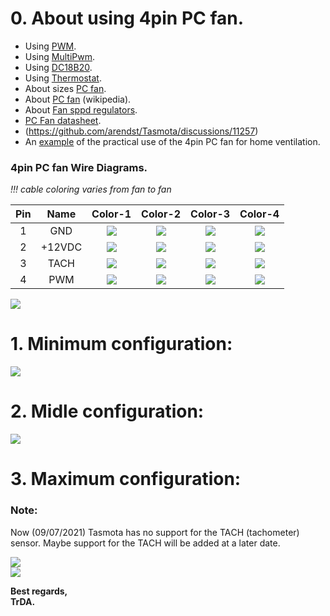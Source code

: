 # 0. About using 4pin PC fan.

- Using [PWM](https://tasmota.github.io/docs/Commands/#pwm).
- Using [MultiPwm](https://tasmota.github.io/docs/Commands/#setoption68).
- Using [DC18B20](https://tasmota.github.io/docs/DS18x20/).  
- Using [Thermostat](https://tasmota.github.io/docs/Thermostat/).
- About sizes [PC fan](https://digitalworld839.com/computer-case-fan-sizes/).  
- About [PC fan](https://en.wikipedia.org/wiki/Computer_fan) (wikipedia).  
- About [Fan sppd regulators](https://www.maximintegrated.com/en/design/technical-documents/tutorials/1/1784.html).
- [PC Fan datasheet](https://noctua.at/pub/media/wysiwyg/Noctua_PWM_specifications_white_paper.pdf).
- (https://github.com/arendst/Tasmota/discussions/11257)
- An [example](https://www.thingiverse.com/thing:4163250) of the practical use of the 4pin PC fan for home ventilation.   

### 4pin PC fan Wire Diagrams.     
*!!! cable coloring varies from fan to fan*   

Pin|Name|Color-1|Color-2|Color-3|Color-4|  
:-:|:-:|:-:|:-:|:-:|:-:|  
|1|GND|![](https://img.shields.io/static/v1?label=&message=BLACK&color=black)|![](https://img.shields.io/static/v1?label=&message=BLACK&color=black)|![](https://img.shields.io/static/v1?label=&message=GREY&color=lightgrey)|![](https://img.shields.io/static/v1?label=&message=BLACK&color=black)|   
|2|+12VDC|![](https://img.shields.io/static/v1?label=&message=RED&color=red)|![](https://img.shields.io/static/v1?label=&message=BLACK&color=black)|![](https://img.shields.io/static/v1?label=&message=GREY&color=lightgrey)|![](https://img.shields.io/static/v1?label=&message=YELLOW&color=yellow)|   
|3|TACH|![](https://img.shields.io/static/v1?label=&message=YELLOW&color=yellow)|![](https://img.shields.io/static/v1?label=&message=BLACK&color=black)|![](https://img.shields.io/static/v1?label=&message=GREY&color=lightgrey)|![](https://img.shields.io/static/v1?label=&message=GREEN&color=greem)   
|4|PWM|![](https://img.shields.io/static/v1?label=&message=BLUE&color=blue)|![](https://img.shields.io/static/v1?label=&message=BLACK&color=black)|![](https://img.shields.io/static/v1?label=&message=GREY&color=lightgrey)|![](https://img.shields.io/static/v1?label=&message=BLUE&color=blue)|   

![](https://raw.githubusercontent.com/TrDA-hab/Projects/master/PC%20fan/500-4.jpg)  


# 1. Minimum configuration:  

![](https://raw.githubusercontent.com/TrDA-hab/Projects/master/PC%20fan/501.jpg)  

# 2. Midle configuration:  

![](https://raw.githubusercontent.com/TrDA-hab/Projects/master/PC%20fan/502.jpg)  

# 3. Maximum configuration:  

### Note:
Now (09/07/2021) Tasmota has no support for the TAСH (tachometer) sensor. Maybe support for the TAСH will be added at a later date.

![](https://raw.githubusercontent.com/TrDA-hab/Projects/master/PC%20fan/503.jpg)  
![](https://raw.githubusercontent.com/TrDA-hab/Projects/master/PC%20fan/504.jpg)  

**Best regards,  
TrDA.**
